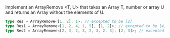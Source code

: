 Implement an ArrayRemove <T, U> that takes an Array T, number or array U and returns an Array without the elements of U.

```ts
type Res = ArrayRemove<[1, 2], 1>; // excepted to be [2]
type Res1 = ArrayRemove<[1, 2, 4, 1, 5], [1, 2]>; // excepted to be [4, 5]
type Res2 = ArrayRemove<[2, 3, 2, 3, 2, 3, 2, 3], [2, 3]>; // excepted to be []
```
